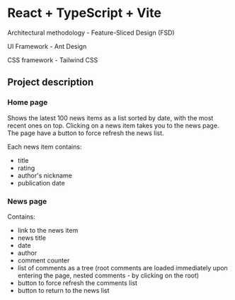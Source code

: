 # React + TypeScript + Vite

Architectural methodology - Feature-Sliced ​​Design (FSD)

UI Framework - Ant Design

CSS framework - Tailwind CSS

## Project description

### Home page

Shows the latest 100 news items as a list sorted by date, with the most recent ones on top.
Clicking on a news item takes you to the news page.
The page have a button to force refresh the news list.

Each news item contains:
- title
- rating
- author's nickname
- publication date


### News page

Contains:
- link to the news item
- news title
- date
- author
- comment counter
- list of comments as a tree (root comments are loaded immediately upon entering the page, nested comments - by clicking on the root)
- button to force refresh the comments list
- button to return to the news list